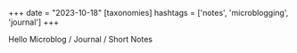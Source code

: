 +++
date = "2023-10-18"
[taxonomies]
hashtags = ['notes', 'microblogging', 'journal']
+++

Hello Microblog / Journal / Short Notes
